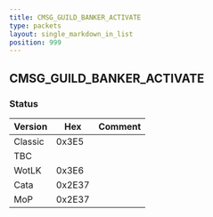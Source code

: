 ```yaml
---
title: CMSG_GUILD_BANKER_ACTIVATE
type: packets
layout: single_markdown_in_list
position: 999
---
```


## CMSG_GUILD_BANKER_ACTIVATE

### Status

Version    | Hex        | Comment
---------- | ---------- | ---------- 
Classic    | 0x3E5      | 
TBC        |            |
WotLK      | 0x3E6      | 
Cata       | 0x2E37     | 
MoP        | 0x2E37     | 